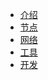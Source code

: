 <ul>
<li><a href="#/zh-cn/Introduction/">介绍</a></li>
<li><a href="#/zh-cn/Node/">节点</a></li>
<li><a href="#/zh-cn/Network/">网络</a></li>
<li><a href="#/zh-cn/Tool/">工具</a></li>
<li><a href="#/zh-cn/Development/">开发</a></li>
<ul>


